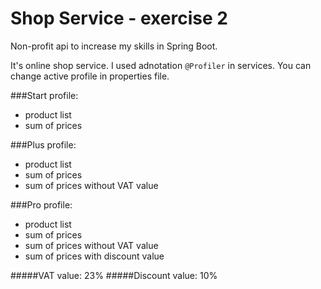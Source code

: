 # Shop Service - exercise 2
Non-profit api to increase my skills in Spring Boot.

It's online shop service. I used adnotation `@Profiler` in services.
You can change active profile in properties file.

###Start profile:
- product list
- sum of prices

###Plus profile:
- product list
- sum of prices
- sum of prices without VAT value

###Pro profile:
- product list
- sum of prices
- sum of prices without VAT value
- sum of prices with discount value

#####VAT value: 23%
#####Discount value: 10%